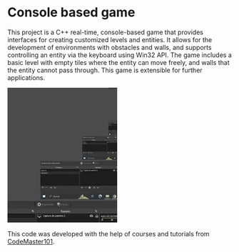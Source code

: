 # Console based game

This project is a C++ real-time, console-based game that provides interfaces for creating customized levels and entities. It allows for the development of environments with obstacles and walls, and supports controlling an entity via the keyboard using Win32 API. The game includes a basic level with empty tiles where the entity can move freely, and walls that the entity cannot pass through. This game is extensible for further applications.

![](gif-wall-game.gif)

This code was developed with the help of courses and tutorials from [CodeMaster101](www.youtube.com/@CodeMaster101).
